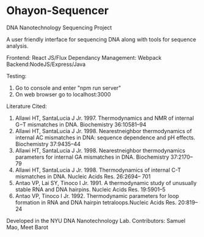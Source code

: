 # Ohayon-Sequencer
DNA Nanotechnology Sequencing Project

A user friendly interface for sequencing DNA along with tools for sequence analysis. 

Frontend: React JS/Flux
Dependancy Management: Webpack
Backend:NodeJS/Express/Java


Testing: 
1. Go to console and enter "npm run server"
2. On web browser go to localhost:3000




Literature Cited:
1. Allawi HT, SantaLucia J Jr. 1997. Thermodynamics
and NMR of internal
G−T mismatches in DNA. Biochemistry
36:10581–94
2. Allawi HT, SantaLucia J Jr. 1998. Nearestneighbor
thermodynamics of internal AC
mismatches in DNA: sequence dependence
and pH effects. Biochemistry
37:9435–44
3. Allawi HT, SantaLucia J Jr. 1998. Nearestneighbor
thermodynamics parameters for
internal GA mismatches in DNA. Biochemistry
37:2170–79
4. Allawi HT, SantaLucia J Jr. 1998. Thermodynamics
of internal C-T mismatches
in DNA. Nucleic Acids Res. 26:2694–
701
5. Antao VP, Lai SY, Tinoco I Jr. 1991. A
thermodynamic study of unusually stable
RNA and DNA hairpins. Nucleic Acids
Res. 19:5901–5
6. Antao VP, Tinoco I Jr. 1992. Thermodynamic
parameters for loop formation in
RNA and DNA hairpin tetraloops.Nucleic
Acids Res. 20:819–24

Developed in the NYU DNA Nanotechnology Lab.
Contributors: Samuel Mao, Meet Barot
